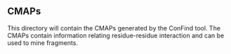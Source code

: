 ## CMAPs

This directory will contain the CMAPs generated by the ConFind tool. The CMAPs contain information relating residue-residue interaction and can be used to mine fragments. 
